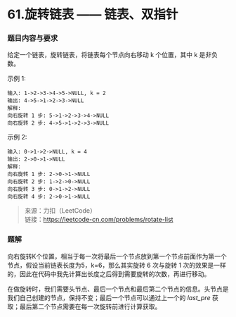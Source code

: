 # 61.旋转链表 —— 链表、双指针

### 题目内容与要求

给定一个链表，旋转链表，将链表每个节点向右移动 k 个位置，其中 k 是非负数。

示例 1:
```
输入: 1->2->3->4->5->NULL, k = 2
输出: 4->5->1->2->3->NULL
解释:
向右旋转 1 步: 5->1->2->3->4->NULL
向右旋转 2 步: 4->5->1->2->3->NULL
```

示例 2:
```
输入: 0->1->2->NULL, k = 4
输出: 2->0->1->NULL
解释:
向右旋转 1 步: 2->0->1->NULL
向右旋转 2 步: 1->2->0->NULL
向右旋转 3 步: 0->1->2->NULL
向右旋转 4 步: 2->0->1->NULL
```

> 来源：力扣（LeetCode）\
链接：https://leetcode-cn.com/problems/rotate-list

### 题解

向右旋转K个位置，相当于每一次将最后一个节点放到第一个节点前面作为第一个节点，假设当前链表长度为5，k=6，那么其实旋转 6 次与旋转 1 次的效果是一样的，因此在代码中我先计算出长度之后得到需要旋转的次数，再进行移动。

在做旋转时，我们需要头节点、最后一个节点和最后第二个节点的信息。头节点是我们自己创建的节点，保持不变；最后一个节点可以通过上一个的 _last_pre_ 获取；最后第二个节点需要在每一次旋转前进行计算获取。
